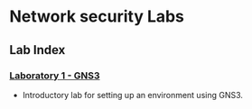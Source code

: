 # Network security Labs

## Lab Index

### [Laboratory 1 - GNS3](https://github.com/DeMaCS-UNICAL/NetworkSecurity/blob/master/2025-lab/lab01)
- Introductory lab for setting up an environment using GNS3.
